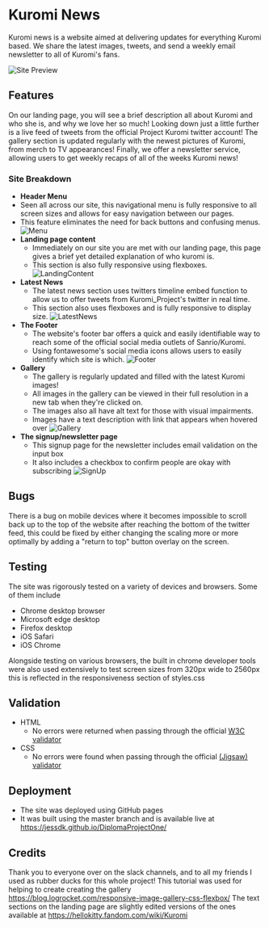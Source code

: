 # Kuromi News

Kuromi news is a website aimed at delivering updates for everything Kuromi based. We share the latest images, tweets, and send a weekly email newsletter to all of Kuromi's fans.

![Site Preview](https://i.imgur.com/hRQugQI.png)

## Features
On our landing page, you will see a brief description all about Kuromi and who she is, and why we love her so much! Looking down just a little further is a live feed of tweets from the official Project Kuromi twitter account! 
The gallery section is updated regularly with the newest pictures of Kuromi, from merch to TV appearances! 
Finally, we offer a newsletter service, allowing users to get weekly recaps of all of the weeks Kuromi news!

### Site Breakdown
- __Header Menu__
 - Seen all across our site, this navigational menu is fully responsive to all screen sizes and allows for easy navigation between our pages.
 - This feature eliminates the need for back buttons and confusing menus.
![Menu](https://i.imgur.com/cuIywFJ.png)
- __Landing page content__
    - Immediately on our site you are met with our landing page, this page gives a brief yet detailed explanation of who kuromi is.
    - This section is also fully responsive using flexboxes.
![LandingContent](https://i.imgur.com/wWedo8W.png)
- __Latest News__
    - The latest news section uses twitters timeline embed function to allow us to offer tweets from Kuromi_Project's twitter in real time.
    - This section also uses flexboxes and is fully responsive to display size.
![LatestNews](https://i.imgur.com/xZZIoRc.png)
- __The Footer__
    - The website's footer bar offers a quick and easily identifiable way to reach some of the official social media outlets of Sanrio/Kuromi.
    - Using fontawesome's social media icons allows users to easily identify which site is which.
![Footer](https://i.imgur.com/s64nhoJ.png)
- __Gallery__
    - The gallery is regularly updated and filled with the latest Kuromi images!
    - All images in the gallery can be viewed in their full resolution in a new tab when they're clicked on.
    - The images also all have alt text for those with visual impairments.
    - Images have a text description with link that appears when hovered over
![Gallery](https://i.imgur.com/4btCern.png)
- __The signup/newsletter page__
    - This signup page for the newsletter includes email validation on the input box
    - It also includes a checkbox to confirm people are okay with subscribing
![SignUp](https://i.imgur.com/fYQm1cq.png)

## Bugs
There is a bug on mobile devices where it becomes impossible to scroll back up to the top of the website after reaching the bottom of the twitter feed, this could be fixed by either changing the scaling more or more optimally by adding a "return to top" button overlay on the screen.

## Testing

The site was rigorously tested on a variety of devices and browsers. Some of them include
- Chrome desktop browser
- Microsoft edge desktop
- Firefox desktop
- iOS Safari
- iOS Chrome

Alongside testing on various browsers, the built in chrome developer tools were also used extensively to test screen sizes from 320px wide to 2560px this is reflected in the responsiveness section of styles.css

## Validation 
- HTML
  - No errors were returned when passing through the official [W3C validator](https://validator.w3.org/nu/)
- CSS
  - No errors were found when passing through the official [(Jigsaw) validator](https://jigsaw.w3.org/css-validator/)
  
## Deployment
- The site was deployed using GitHub pages
 - It was built using the master branch and is available live at https://jessdk.github.io/DiplomaProjectOne/
 
## Credits

Thank you to everyone over on the slack channels, and to all my friends I used as rubber ducks for this whole project!
This tutorial was used for helping to create creating the gallery https://blog.logrocket.com/responsive-image-gallery-css-flexbox/ 
The text sections on the landing page are slightly edited versions of the ones available at https://hellokitty.fandom.com/wiki/Kuromi